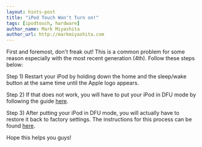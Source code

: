 ```yaml
---
layout: hints-post
title: "iPod Touch Won't Turn on!"
tags: [ipodtouch, hardware]
author_name: Mark Miyashita
author_url: http://markmiyashita.com
---
```


First and foremost, don't freak out! This is a common problem for some reason especially with the most recent generation (4th). Follow these steps below:

Step 1) Restart your iPod by holding down the home and the sleep/wake button at the same time until the Apple logo appears.

Step 2) If that does not work, you will have to put your iPod in DFU mode by following the guide <a href="{{site.url}}/how-to-put-your-iphone-in-dfu-mode/">here</a>.

Step 3) After putting your iPod in DFU mode, you will actually have to restore it back to factory settings. The instructions for this process can be found <a href="{{site.url}}/how-to-restore-your-iphone-ipod-touch-or-ipad/">here</a>.

Hope this helps you guys!